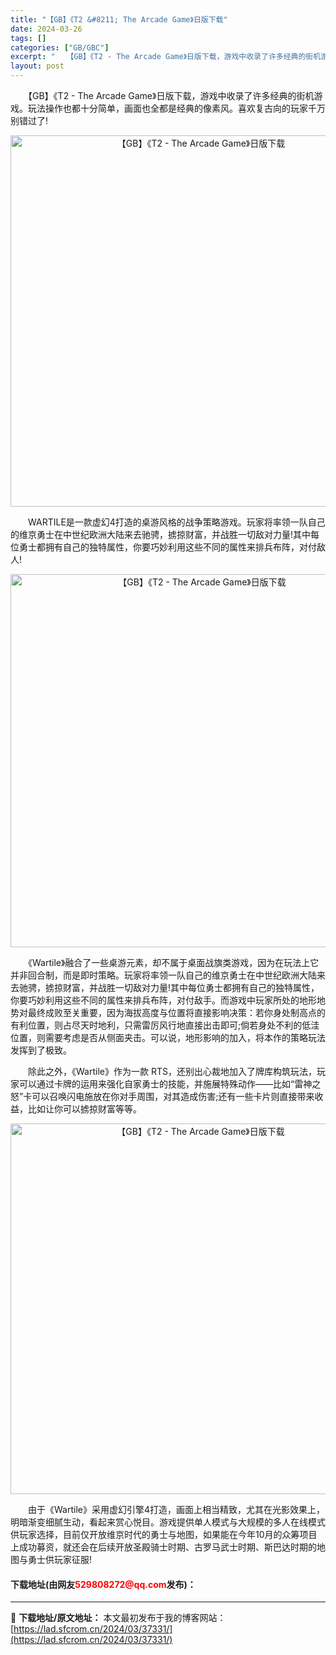 ```yaml
---
title: "【GB】《T2 &#8211; The Arcade Game》日版下载"
date: 2024-03-26
tags: []
categories: ["GB/GBC"]
excerpt: "　　【GB】《T2 - The Arcade Game》日版下载，游戏中收录了许多经典的街机游戏。玩法操作也都十分简单，画面也全都是经典的像素风。喜欢复古向的玩家千万别错过了! 　　WARTILE是一款虚幻4打造的桌游风格的战争策略游戏。玩家将率领一队自己的维京勇士在中世纪欧洲大陆来去驰骋，掳掠财富&hellip;"
layout: post
---
```


 <p>　　【GB】《T2 - The Arcade Game》日版下载，游戏中收录了许多经典的街机游戏。玩法操作也都十分简单，画面也全都是经典的像素风。喜欢复古向的玩家千万别错过了!</p> <p align="center"><img align="" border="0" src="https://lad.sfcrom.cn/wp-content/uploads/2024/03/20240326_660284f434ab2.png" width="594" alt="【GB】《T2 - The Arcade Game》日版下载" /></p> <p>　　WARTILE是一款虚幻4打造的桌游风格的战争策略游戏。玩家将率领一队自己的维京勇士在中世纪欧洲大陆来去驰骋，掳掠财富，并战胜一切敌对力量!其中每位勇士都拥有自己的独特属性，你要巧妙利用这些不同的属性来排兵布阵，对付敌人!</p> <p align="center"><img align="" border="0" src="https://lad.sfcrom.cn/wp-content/uploads/2024/03/20240326_660284f5cafbc.png" width="597" alt="【GB】《T2 - The Arcade Game》日版下载" /></p> <p>　　《Wartile》融合了一些桌游元素，却不属于桌面战旗类游戏，因为在玩法上它并非回合制，而是即时策略。玩家将率领一队自己的维京勇士在中世纪欧洲大陆来去驰骋，掳掠财富，并战胜一切敌对力量!其中每位勇士都拥有自己的独特属性，你要巧妙利用这些不同的属性来排兵布阵，对付敌手。而游戏中玩家所处的地形地势对最终成败至关重要，因为海拔高度与位置将直接影响决策：若你身处制高点的有利位置，则占尽天时地利，只需雷厉风行地直接出击即可;倘若身处不利的低洼位置，则需要考虑是否从侧面夹击。可以说，地形影响的加入，将本作的策略玩法发挥到了极致。</p> <p>　　除此之外，《Wartile》作为一款 RTS，还别出心裁地加入了牌库构筑玩法，玩家可以通过卡牌的运用来强化自家勇士的技能，并施展特殊动作&mdash;&mdash;比如&ldquo;雷神之怒&rdquo;卡可以召唤闪电施放在你对手周围，对其造成伤害;还有一些卡片则直接带来收益，比如让你可以掳掠财富等等。</p> <p align="center"><img align="" border="0" src="https://lad.sfcrom.cn/wp-content/uploads/2024/03/20240326_660284f764392.png" width="593" alt="【GB】《T2 - The Arcade Game》日版下载" /></p> <p>　　由于《Wartile》采用虚幻引擎4打造，画面上相当精致，尤其在光影效果上，明暗渐变细腻生动，看起来赏心悦目。游戏提供单人模式与大规模的多人在线模式供玩家选择，目前仅开放维京时代的勇士与地图，如果能在今年10月的众筹项目上成功募资，就还会在后续开放圣殿骑士时期、古罗马武士时期、斯巴达时期的地图与勇士供玩家征服!</p> <p><h4>下载地址(由网友<font color="red">529808272@qq.com</font>发布)：</h4></p> 

---
📖 **下载地址/原文地址：** 本文最初发布于我的博客网站：[https://lad.sfcrom.cn/2024/03/37331/](https://lad.sfcrom.cn/2024/03/37331/)
